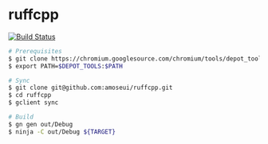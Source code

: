 # ruffcpp

[![Build Status](https://travis-ci.org/amoseui/ruffcpp.svg?branch=master)](https://travis-ci.org/amoseui/ruffcpp)

```bash
# Prerequisites
$ git clone https://chromium.googlesource.com/chromium/tools/depot_tools.git
$ export PATH=$DEPOT_TOOLS:$PATH

# Sync
$ git clone git@github.com:amoseui/ruffcpp.git
$ cd ruffcpp
$ gclient sync

# Build
$ gn gen out/Debug
$ ninja -C out/Debug ${TARGET}
```
